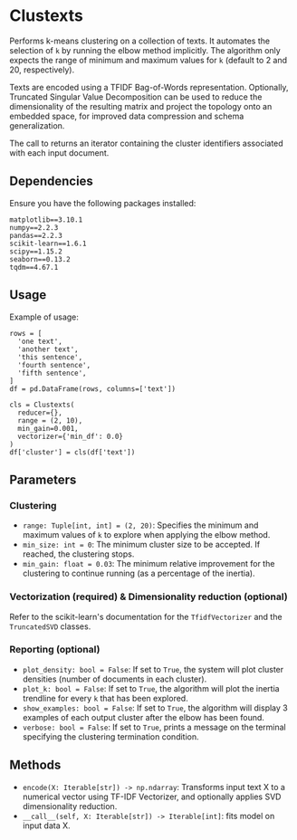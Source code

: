 # ClustextsPerforms k-means clustering on a collection of texts. It automates the selection of `k` by running the elbow method implicitly. The algorithm only expects the range of minimum and maximum values for `k` (default to 2 and 20, respectively).
    
Texts are encoded using a TFIDF Bag-of-Words representation. Optionally, Truncated Singular Value Decomposition can be used to reduce the dimensionality of the resulting matrix and project the topology onto an embedded space, for improved data compression and schema generalization.
    
The call to returns an iterator containing the cluster identifiers associated with each input document.## DependenciesEnsure you have the following packages installed:
```
matplotlib==3.10.1
numpy==2.2.3
pandas==2.2.3
scikit-learn==1.6.1
scipy==1.15.2
seaborn==0.13.2
tqdm==4.67.1
```
## Usage

Example of usage:```rows = [  'one text',  'another text',  'this sentence',  'fourth sentence',  'fifth sentence',]df = pd.DataFrame(rows, columns=['text'])cls = Clustexts(  reducer={},  range = (2, 10),  min_gain=0.001,  vectorizer={'min_df': 0.0})df['cluster'] = cls(df['text'])```

## Parameters

### Clustering
- `range: Tuple[int, int] = (2, 20)`: Specifies the minimum and maximum values of `k` to explore when applying the elbow method.
- `min_size: int = 0`: The minimum cluster size to be accepted. If reached, the clustering stops.
- `min_gain: float = 0.03`: The minimum relative improvement for the clustering to continue running (as a percentage of the inertia).

### Vectorization (required) & Dimensionality reduction (optional)

Refer to the scikit-learn's documentation for the `TfidfVectorizer` and the `TruncatedSVD` classes.

### Reporting (optional)

- `plot_density: bool = False`: If set to `True`, the system will plot cluster densities (number of documents in each cluster).
- `plot_k: bool = False`: If set to `True`, the algorithm will plot the inertia trendline for every `k` that has been explored.
- `show_examples: bool = False`: If set to `True`, the algorithm will display 3 examples of each output cluster after the elbow has been found.
- `verbose: bool = False`: If set to `True`, prints a message on the terminal specifying the clustering termination condition.

## Methods

- `encode(X: Iterable[str]) -> np.ndarray`: Transforms input text X to a numerical vector using TF-IDF Vectorizer, and optionally applies SVD dimensionality reduction.
- `__call__(self, X: Iterable[str]) -> Iterable[int]`: fits model on input data X.